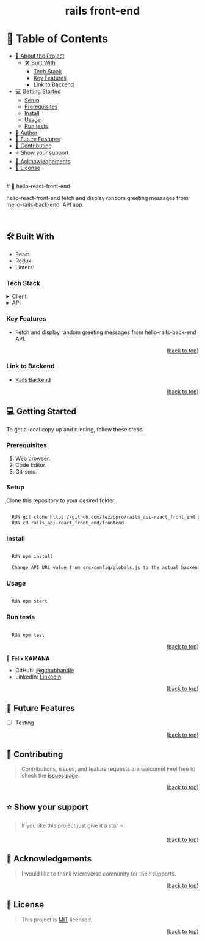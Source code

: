 <a name="readme-top"></a>

<div align="center">

  <br/>
  <h1>rails front-end</h1>

</div>

# 📗 Table of Contents

- [📖 About the Project](#📖-hello-react-front-end)
  - [🛠 Built With](#🛠-built-with)
    - [Tech Stack](#tech-stack)
    - [Key Features](#key-features)
    - [Link to Backend](#link-to-backend)
- [💻 Getting Started](#💻-getting-started)
  - [Setup](#setup)
  - [Prerequisites](#prerequisites)
  - [Install](#install)
  - [Usage](#usage)
  - [Run tests](#run-tests)
- [👥 Author](#👥-author)
- [🔭 Future Features](#🔭-future-features)
- [🤝 Contributing](#🤝-contributing)
- [⭐️ Show your support](#⭐️-support)
- [🙏 Acknowledgements](#🙏-acknowledgements)
- [📝 License](#📝-license)

<br>
# 📖 hello-react-front-end

hello-react-front-end fetch and display random greeting messages from 'hello-rails-back-end' API app.

<br>

## 🛠 Built With
- React
- Redux
- Linters

### Tech Stack
<details>
  <summary>Client</summary>
  <ul>
    <li><a href="https://create-react-app.dev/docs/getting-started/">React</a></li>
    <li><a href="https://redux.js.org/">Redux</a></li>
  </ul>
</details>
<details>
  <summary>API</summary>
  <ul>
    <li><a href="https://github.com/fezzopro/rails_api-back_end.git">hello-rails-back-end API</a></li>
  </ul>
</details>

### Key Features
- Fetch and display random greeting messages from hello-rails-back-end API.
<p align="right">(<a href="#readme-top">back to top</a>)</p>

### Link to Backend
- [Rails Backend](https://github.com/fezzopro/rails_api-back_end.git)
<p align="right">(<a href="#readme-top">back to top</a>)</p>

## 💻 Getting Started

To get a local copy up and running, follow these steps.

### Prerequisites

1. Web browser.
2. Code Editor.
3. Git-smc.

### Setup

Clone this repository to your desired folder:

```sh

  RUN git clone https://github.com/fezzopro/rails_api-react_front_end.git
  RUN cd rails_api-react_front_end/frontend

```

### Install

```sh

  RUN npm install

  Change API_URL value from src/config/globals.js to the actual backend URL

```

### Usage

```sh

  RUN npm start

```

### Run tests

```sh

  RUN npm test

```

<p align="right">(<a href="#readme-top">back to top</a>)</p>

👤 **Felix KAMANA**

- GitHub: [@githubhandle](https://github.com/fezzopro)
- LinkedIn: [LinkedIn](https://www.linkedin.com/in/kamana-felix/)

<p align="right">(<a href="#readme-top">back to top</a>)</p>

## 🔭 Future Features
- [ ] Testing
<p align="right">(<a href="#readme-top">back to top</a>)</p>

## 🤝 Contributing
> Contributions, issues, and feature requests are welcome!
Feel free to check the [issues page](https://github.com/fezzopro/rails_api-react_front_end/issues).
<p align="right">(<a href="#readme-top">back to top</a>)</p>


## ⭐️ Show your support
>If you like this project just give it a star ⭐️.
<p align="right">(<a href="#readme-top">back to top</a>)</p>

## 🙏 Acknowledgements
>I would like to thank Microverse comnunity for their supports.
<p align="right">(<a href="#readme-top">back to top</a>)</p>

## 📝 License
>This project is [MIT](./LICENSE) licensed.
<p align="right">(<a href="#readme-top">back to top</a>)</p>